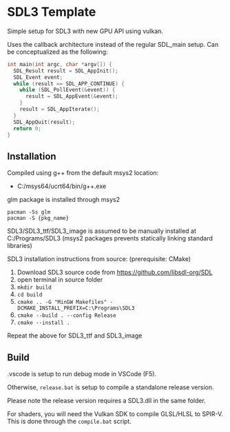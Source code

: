 # SDL3 Template

Simple setup for SDL3 with new GPU API using vulkan.

Uses the callback architecture instead of the regular SDL_main setup.
Can be conceptualized as the following:

```cpp
int main(int argc, char *argv[]) {
  SDL_Result result = SDL_AppInit();
  SDL_Event event;
  while (result == SDL_APP_CONTINUE) {
    while (SDL_PollEvent(&event)) {
      result = SDL_AppEvent(&event);
    }
    result = SDL_AppIterate();
  }
  SDL_AppQuit(result);
  return 0;
}
```

## Installation
Compiled using g++ from the default msys2 location:
- C:/msys64/ucrt64/bin/g++.exe

glm package is installed through msys2
```
pacman -Ss glm
pacman -S {pkg_name}
```

SDL3/SDL3_ttf/SDL3_image is assumed to be manually installed at C:/Programs/SDL3
(msys2 packages prevents statically linking standard libraries)

SDL3 installation instructions from source:
(prerequisite: CMake)

1. Download SDL3 source code from https://github.com/libsdl-org/SDL
2. open terminal in source folder
3. `mkdir build`
4. `cd build`
5. `cmake .. -G "MinGW Makefiles" -DCMAKE_INSTALL_PREFIX=C:\Programs\SDL3`
6. `cmake --build . --config Release`
7. `cmake --install .`

Repeat the above for SDL3_ttf and SDL3_image

## Build
.vscode is setup to run debug mode in VSCode (F5).

Otherwise, `release.bat` is setup to compile a standalone release version.

Please note the release version requires a SDL3.dll in the same folder.

For shaders, you will need the Vulkan SDK to compile GLSL/HLSL to SPIR-V.
This is done through the `compile.bat` script.
